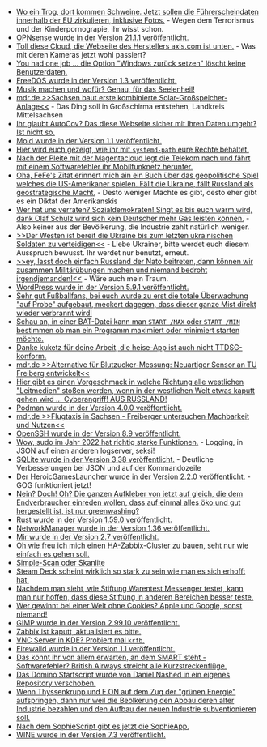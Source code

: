 * [Wo ein Trog, dort kommen Schweine. Jetzt sollen die Führerscheindaten innerhalb der EU zirkulieren, inklusive Fotos.](https://netzpolitik.org/2022/plaene-fuer-polizeilichen-datenaustausch-eu-mitgliedstaaten-wollen-auch-fuehrerschein-bilder-gegenseitig-abfragen/) - Wegen dem Terrorismus und der Kinderpornograpie, ihr wisst schon.
* [OPNsense wurde in der Version 21.1.1 veröffentlicht.](https://opnsense.org/opnsense-21-1-1-released-2/)
* [Toll diese Cloud, die Webseite des Herstellers axis.com ist unten.](https://www.borncity.com/blog/2022/02/21/webseite-von-ip-sicherheitskamera-hersteller-axis-com-ist-down-21-2-2022/) - Was mit deren Kameras jetzt wohl passiert?
* [You had one job ... die Option "Windows zurück setzen" löscht keine Benutzerdaten.](https://www.borncity.com/blog/2022/02/21/windows-10-11-21h2-zurcksetzen-wipe-lscht-keine-benutzerdaten/)
* [FreeDOS wurde in der Version 1.3 veröffentlicht.](https://www.phoronix.com/scan.php?page=news_item&px=FreeDOS-1.3-Released)
* [Musik machen und wofür? Genau, für das Seelenheil!](https://www.henning-uhle.eu/musik/musizieren-es-holt-dich-aus-dem-loch)
* [mdr.de >>Sachsen baut erste kombinierte Solar-Großspeicher-Anlage<<](https://www.mdr.de/nachrichten/deutschland/wirtschaft/energie-solar-strom-akku-speicher-100.html) - Das Ding soll in Großschirma entstehen, Landkreis Mittelsachsen
* [Ihr glaubt AutoCov? Das diese Webseite sicher mit Ihren Daten umgeht? Ist nicht so.](https://www.kuketz-blog.de/autocov-uebermittlung-personenbezogener-daten-bei-corona-cert-scan/)
* [Mold wurde in der Version 1.1 veröffentlicht.](https://www.phoronix.com/scan.php?page=news_item&px=Mold-1.1-Released)
* [Hier wird euch gezeigt, wie ihr mit `systemd-path` eure Rechte behaltet.](https://www.underkube.com/posts/2022-02-21-using-systemd-path-to-keep-folder-permissions/)
* [Nach der Pleite mit der Magentacloud legt die Telekom nach und fährt mit einem Softwarefehler ihr Mobilfunknetz herunter.](https://blog.fefe.de/?ts=9cebd67b)
* [Oha, FeFe's Zitat erinnert mich ain ein Buch über das geopolitische Spiel welches die US-Amerikaner spielen. Fällt die Ukraine, fällt Russland als geostrategische Macht.](https://blog.fefe.de/?ts=9cebd6bb) - Desto weniger Mächte es gibt, desto eher gibt es ein Diktat der Amerikanskis
* [Wer hat uns verraten? Sozialdemokraten! Singt es bis euch warm wird, dank Olaf Schulz wird sich kein Deutscher mehr Gas leisten können.](https://blog.fefe.de/?ts=9cebc48c) - Also keiner aus der Bevölkerung, die Industrie zahlt natürlich weniger.
* [>>Der Westen ist bereit die Ukraine bis zum letzten ukrainischen Soldaten zu verteidigen<<](https://blog.fefe.de/?ts=9cea264d) - Liebe Ukrainer, bitte werdet euch diesem Ausspruch bewusst. Ihr werdet nur benutzt, erneut.
* [>>ey, lasst doch einfach Russland der Nato beitreten, dann können wir zusammen Militärübungen machen und niemand bedroht irgendjemanden!<<](https://blog.fefe.de/?ts=9cea1600) - Wäre auch mein Traum.
* [WordPress wurde in der Version 5.9.1 veröffentlicht.](https://wordpress.org/news/2022/02/wordpress-5-9-1-maintenance-release/)
* [Sehr gut Fußballfans, bei euch wurde zu erst die totale Überwachung "auf Probe" aufgebaut, meckert dagegen, dass dieser ganze Mist direkt wieder verbrannt wird!](https://netzpolitik.org/2022/stadion-fussballfans-fordern-abbau-der-ueberwachung-nach-der-pandemie/)
* [Schau an, in einer BAT-Datei kann man `START /MAX` oder `START /MIN` bestimmen ob man ein Programm maximiert oder minimiert starten möchte.](https://www.shellhacks.com/start-maximized-minimized-program-cmd-batch/)
* [Danke kuketz für deine Arbeit, die heise-App ist auch nicht TTDSG-konform.](https://www.kuketz-blog.de/heise-app-verstoesst-gegen-das-ttdsg/)
* [mdr.de >>Alternative für Blutzucker-Messung: Neuartiger Sensor an TU Freiberg entwickelt<<](https://www.mdr.de/wissen/diabetes-blutzucker-messung-sensor-tu-freiberg-100.html)
* [Hier gibt es einen Vorgeschmack in welche Richtung alle westlichen "Leitmedien" stoßen werden, wenn in der westlichen Welt etwas kaputt gehen wird ... Cyberangriff! AUS RUSSLAND!](https://www.borncity.com/blog/2022/02/22/cyberkrieg-bedeutet-kontrollverlust/)
* [Podman wurde in der Version 4.0.0 veröffentlicht.](https://podman.io/releases/2022/02/22/podman-release-v4.0.0.html)
* [mdr.de >>Flugtaxis in Sachsen - Freiberger untersuchen Machbarkeit und Nutzen<<](https://www.mdr.de/nachrichten/sachsen/chemnitz/freiberg/forschung-zu-flugtaxen-in-sachsen-100.html)
* [OpenSSH wurde in der Version 8.9 veröffentlicht.](https://lwn.net/Articles/885886/)
* [Wow, sudo im Jahr 2022 hat richtig starke Funktionen.](https://opensource.com/article/22/2/new-sudo-features-2022) - Logging, in JSON auf einen anderen logserver, seksi!
* [SQLite wurde in der Version 3.38 veröffentlicht.](https://www.phoronix.com/scan.php?page=news_item&px=SQLite-3.38-Released) - Deutliche Verbesserungen bei JSON und auf der Kommandozeile
* [Der HeroicGamesLauncher wurde in der Version 2.2.0 veröffentlicht.](https://github.com/Heroic-Games-Launcher/HeroicGamesLauncher/releases/tag/v2.2.0) - GOG funktioniert jetzt!
* [Nein? Doch! Oh? Die ganzen Aufkleber von jetzt auf gleich, die dem Endverbraucher einreden wollen, dass auf einmal alles öko und gut hergestellt ist, ist nur greenwashing?](https://verfassungsblog.de/greenwashing-global-commodity-chains/)
* [Rust wurde in der Version 1.59.0 veröffentlicht.](https://lwn.net/Articles/886056/)
* [NetworkManager wurde in der Version 1.36 veröffentlicht.](https://www.phoronix.com/scan.php?page=news_item&px=NetworkManager-1.36)
* [Mir wurde in der Version 2.7 veröffentlicht.](https://www.phoronix.com/scan.php?page=news_item&px=Mir-2.7-Released)
* [Oh wie freu ich mich einen HA-Zabbix-Cluster zu bauen, seht nur wie einfach es gehen soll.](https://blog.zabbix.com/handy-tips-24-preventing-downtimes-with-the-zabbix-ha-cluster/19712/)
* [Simple-Scan oder Skanlite](https://opensource.com/article/22/2/scan-documents-skanlite-linux-kde)
* [Steam Deck scheint wirklich so stark zu sein wie man es sich erhofft hat.](https://www.phoronix.com/scan.php?page=article&item=steam-deck-steamos-linux&num=1)
* [Nachdem man sieht, wie Stiftung Warentest Messenger testet, kann man nur hoffen, dass diese Stiftung in anderen Bereichen besser teste.](https://www.kuketz-blog.de/eine-einordnung-messenger-test-der-stiftung-warentest-03-2022/)
* [Wer gewinnt bei einer Welt ohne Cookies? Apple und Google, sonst niemand!](https://netzpolitik.org/2022/zukunft-der-online-werbung-ad-tech-die-neuen-kleider-der-werbe-giganten-mozilla-meta-cookies/)
* [GIMP wurde in der Version 2.99.10 veröffentlicht.](https://www.phoronix.com/scan.php?page=news_item&px=GIMP-2.99.10-Released)
* [Zabbix ist kaputt, aktualisiert es bitte.](https://www.borncity.com/blog/2022/02/25/cisa-warnt-2-zabbix-schwachstellen-werden-aktiv-ausgenutzt-patchen/)
* [VNC Server in KDE? Probiert mal `krfb`.](https://opensource.com/article/22/2/screen-share-linux-kde)
* [Firewalld wurde in der Version 1.1 veröffentlicht.](https://www.phoronix.com/scan.php?page=news_item&px=Firewalld-1.1-Released)
* [Das könnt ihr von allem erwarten, an dem SMART steht - Softwarefehler? British Airways streicht alle Kurzstreckenflüge.](https://blog.fefe.de/?ts=9ce48c38)
* [Das Domino Startscript wurde von Daniel Nashed in ein eigenes Repository verschoben.](https://blog.nashcom.de/nashcomblog.nsf/dx/domino-start-script-official-github-repository.htm)
* [Wenn Thyssenkrupp und E.ON auf dem Zug der "grünen Energie" aufspringen, dann nur weil die Beölkerung den Abbau deren alter Industrie bezahlen und den Aufbau der neuen Industrie subventionieren soll.](https://www.sonnenseite.com/de/wirtschaft/gruene-zukunft-fuer-die-industrie/)
* [Nach dem SophieScript gibt es jetzt die SophieApp.](https://www.windowspro.de/tool/sophiapp-einstellungen-windows-10-gui-tool-optimieren)
* [WINE wurde in der Version 7.3 veröffentlicht.](https://www.phoronix.com/scan.php?page=news_item&px=Wine-7.3-Released)
